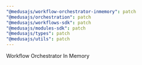 ```yaml
---
"@medusajs/workflow-orchestrator-inmemory": patch
"@medusajs/orchestration": patch
"@medusajs/workflows-sdk": patch
"@medusajs/modules-sdk": patch
"@medusajs/types": patch
"@medusajs/utils": patch
---
```


Workflow Orchestrator In Memory
